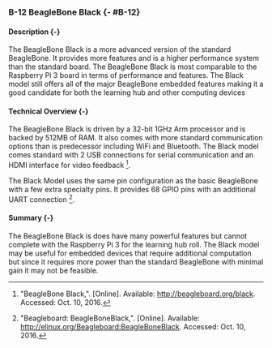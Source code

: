### B-12 BeagleBone Black {- #B-12}

#### Description {-}

The BeagleBone Black is a more advanced version of the standard BeagleBone. It provides more
features and is a higher performance system than the standard board. The BeagleBone Black is most
comparable to the Raspberry Pi 3 board in terms of performance and features. The Black model still
offers all of the major BeagleBone embedded features making it a good candidate for both the
learning hub and other computing devices

#### Technical Overview {-}

The BeagleBone Black is driven by a 32-bit 1GHz Arm processor and is backed by 512MB of RAM. It
also comes with more standard communication options than is predecessor including WiFi and
Bluetooth. The Black model comes standard with 2 USB connections for serial communication and an
HDMI interface for video feedback [^B-12-1].

The Black Model uses the same pin configuration as the basic BeagleBone with a few extra specialty
pins. It provides 68 GPIO pins with an additional UART connection [^B-12-2].

#### Summary {-}

The BeagleBone Black is does have many powerful features but cannot complete with the Raspberry Pi
3 for the learning hub roll. The Black model may be useful for embedded devices that require
additional computation but since it requires more power than the standard BeagleBone with minimal
gain it may not be feasible.

[^B-12-1]: "BeagleBone Black,". [Online]. Available: <http://beagleboard.org/black>. Accessed: Oct. 10, 2016.
[^B-12-2]: "Beagleboard: BeagleBoneBlack,". [Online]. Available: <http://elinux.org/Beagleboard:BeagleBoneBlack>. Accessed: Oct. 10, 2016.




